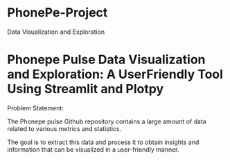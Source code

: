 # PhonePe-Project
Data Visualization and Exploration

# Phonepe Pulse Data Visualization and Exploration: A UserFriendly Tool Using Streamlit and Plotpy

Problem Statement: 

The Phonepe pulse Github repository contains a large amount of data related to various metrics and statistics. 

The goal is to extract this data and process it to obtain insights and information that can be visualized in a user-friendly manner.
